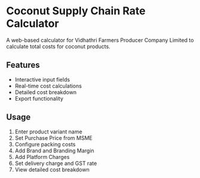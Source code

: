 # Coconut Supply Chain Rate Calculator

A web-based calculator for Vidhathri Farmers Producer Company Limited to calculate total costs for coconut products.

## Features
- Interactive input fields
- Real-time cost calculations
- Detailed cost breakdown
- Export functionality

## Usage
1. Enter product variant name
2. Set Purchase Price from MSME
3. Configure packing costs
4. Add Brand and Branding Margin
5. Add Platform Charges
6. Set delivery charge and GST rate
7. View detailed cost breakdown
